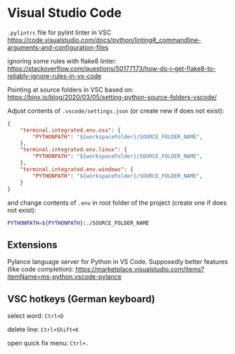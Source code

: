 # Visual Studio Code

`.pylintrc` file for pylint linter in VSC
<https://code.visualstudio.com/docs/python/linting#_commandline-arguments-and-configuration-files>

ignoring some rules with flake8 linter:
<https://stackoverflow.com/questions/50177173/how-do-i-get-flake8-to-reliably-ignore-rules-in-vs-code>

Pointing at source folders in VSC
based on: <https://binx.io/blog/2020/03/05/setting-python-source-folders-vscode/>

Adjust contents of `.vscode/settings.json` (or create new if does not exist): 

```json
{
    "terminal.integrated.env.osx": {
        "PYTHONPATH": "${workspaceFolder}/SOURCE_FOLDER_NAME",
    },
    "terminal.integrated.env.linux": {
        "PYTHONPATH": "${workspaceFolder}/SOURCE_FOLDER_NAME",
    },
    "terminal.integrated.env.windows": {
        "PYTHONPATH": "${workspaceFolder}/SOURCE_FOLDER_NAME",
    }
}
```

and change contents of `.env` in root folder of the project (create one if does not exist):

```bash
PYTHONPATH=${PYTHONPATH}:./SOURCE_FOLDER_NAME
```

## Extensions

Pylance language server for Python in VS Code.
Supposedly better features (like code completion): <https://marketplace.visualstudio.com/items?itemName=ms-python.vscode-pylance>

## VSC hotkeys (German keyboard)

select word: `Ctrl+D`

delete line: `Ctrl+Shift+K`

open quick fix menu: `Ctrl+.`
